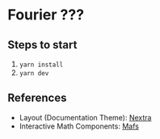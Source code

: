 # Fourier ???
## Steps to start
1. `yarn install`
2. `yarn dev`
## References
- Layout (Documentation Theme): [Nextra](https://nextra.vercel.app/)
- Interactive Math Components: [Mafs](https://mafs.dev/)

